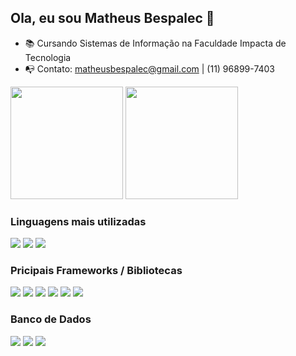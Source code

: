 ## Ola, eu sou Matheus Bespalec 👋

- 📚 Cursando Sistemas de Informação na Faculdade Impacta de Tecnologia
- 📭 Contato: matheusbespalec@gmail.com | (11) 96899-7403

<div style="display: inline">
    <img height="180em" src="https://github-readme-stats.vercel.app/api?username=MatheusBespalec&show_icons=true&theme=dracula"/>
    <img height="180em" src="https://github-readme-stats.vercel.app/api/top-langs/?username=MatheusBespalec&layout=compact&langs_count=7&theme=dark"/>
</div>

### Linguagens mais utilizadas

<div style="display: inline">
    <img src="https://img.shields.io/badge/Java-ED8B00?style=for-the-badge&logo=openjdk&logoColor=white">
    <img src="https://img.shields.io/badge/JavaScript-F7DF1E?style=for-the-badge&logo=javascript&logoColor=black">
    <img src="https://img.shields.io/badge/PHP-777BB4?style=for-the-badge&logo=php&logoColor=white">
</div>

### Pricipais Frameworks / Bibliotecas
<div style="display: inline">
    <img src="https://img.shields.io/badge/Spring-6DB33F?style=for-the-badge&logo=spring&logoColor=white">
    <img src="https://img.shields.io/badge/Laravel-FF2D20?style=for-the-badge&logo=laravel&logoColor=white">
    <img src="https://img.shields.io/badge/Vue.js-35495E?style=for-the-badge&logo=vue.js&logoColor=4FC08D">
    <img src="https://img.shields.io/badge/Bootstrap-563D7C?style=for-the-badge&logo=bootstrap&logoColor=white">
    <img src="https://img.shields.io/badge/react-%2320232a.svg?style=for-the-badge&logo=react&logoColor=%2361DAFB">
    <img src="https://img.shields.io/badge/express.js-%23404d59.svg?style=for-the-badge&logo=express&logoColor=%2361DAFB">
</div>

### Banco de Dados
<div style="display: inline">
    <img src="https://img.shields.io/badge/MySQL-00000F?style=for-the-badge&logo=mysql&logoColor=white">
    <img src="https://img.shields.io/badge/MongoDB-%234ea94b.svg?style=for-the-badge&logo=mongodb&logoColor=white">
    <img src="https://img.shields.io/badge/PostgreSQL-316192?style=for-the-badge&logo=postgresql&logoColor=white">
</div>


